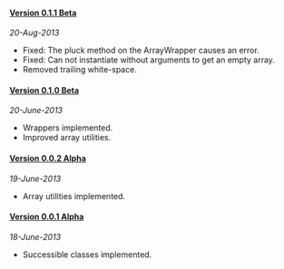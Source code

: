 #### [Version 0.1.1 Beta](https://github.com/ForallFramework/wrap.package/tree/0.1.1-beta)
_20-Aug-2013_

* Fixed: The pluck method on the ArrayWrapper causes an error.
* Fixed: Can not instantiate without arguments to get an empty array.
* Removed trailing white-space.

#### [Version 0.1.0 Beta](https://github.com/ForallFramework/wrap.package/tree/0.1.0-beta)
_20-June-2013_

* Wrappers implemented.
* Improved array utilities.

#### [Version 0.0.2 Alpha](https://github.com/ForallFramework/wrap.package/tree/0.0.2-alpha)
_19-June-2013_

* Array utilities implemented.


#### [Version 0.0.1 Alpha](https://github.com/ForallFramework/wrap.package/tree/0.0.1-alpha)
_18-June-2013_

* Successible classes implemented.
